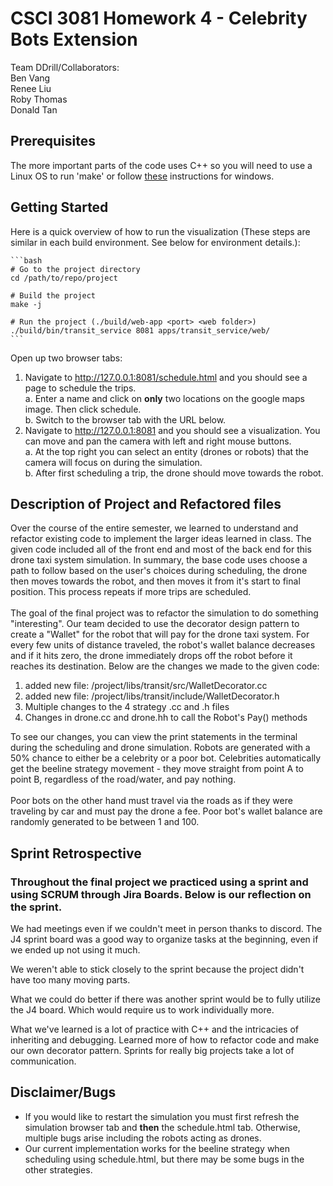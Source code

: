 # CSCI 3081 Homework 4 - Celebrity Bots Extension
Team DDrill/Collaborators:<br>
Ben Vang <br>
Renee Liu <br>
Roby Thomas <br>
Donald Tan <br>

## Prerequisites

The more important parts of the code uses C++ so you will need to use a Linux OS to run 'make' or follow [these](https://stackoverflow.com/questions/32127524/how-to-install-and-use-make-in-windows) instructions for windows.

## Getting Started

Here is a quick overview of how to run the visualization (These steps are similar in each build environment.  See below for environment details.):

    ```bash
    # Go to the project directory
    cd /path/to/repo/project

    # Build the project
    make -j

    # Run the project (./build/web-app <port> <web folder>)
    ./build/bin/transit_service 8081 apps/transit_service/web/
    ```
Open up two browser tabs:<br>
1. Navigate to http://127.0.0.1:8081/schedule.html and you should see a page to schedule the trips. <br>
    a. Enter a name and click on <strong>only</strong> two locations on the 
    google maps image. Then click schedule.<br>
    b. Switch to the browser tab with the URL below. <br>
2. Navigate to http://127.0.0.1:8081 and you should see a visualization.  You can move and pan the camera with left and right mouse buttons.  <br>
    a. At the top right you can select an entity (drones or robots) that the camera will focus on during the simulation.<br>
    b. After first scheduling a trip, the drone should move towards the robot.<br>

## Description of Project and Refactored files
Over the course of the entire semester, we learned to understand and refactor existing code to implement the larger ideas learned in class. The given code included all of the front end and most of the back end for this drone taxi system simulation. In summary, the base code uses choose a path to follow based on the user's choices during scheduling, the drone then moves towards the robot, and then moves it from it's start to final position. This process repeats if more trips are scheduled. <br><br>
The goal of the final project was to refactor the simulation to do something "interesting". Our team decided to use the decorator design pattern to create a "Wallet" for the robot that will pay for the drone taxi system. For every few units of distance traveled, the robot's wallet balance decreases and if it hits zero, the drone immediately drops off the robot before it reaches its destination. Below are the changes we made to the given code:<br>
1. added new file: /project/libs/transit/src/WalletDecorator.cc
2. added new file: /project/libs/transit/include/WalletDecorator.h
3. Multiple changes to the 4 strategy .cc and .h files
4. Changes in drone.cc and drone.hh to call the Robot's Pay() methods<br>

To see our changes, you can view the print statements in the terminal during the scheduling and drone simulation. Robots are generated with a 50% chance to either be a celebrity or a poor bot. Celebrities automatically get the beeline strategy movement - they move straight from point A to point B, regardless of the road/water, and pay nothing.<br><br> Poor bots on the other hand must travel via the roads as if they were traveling by car and must pay the drone a fee. Poor bot's wallet balance are randomly generated to be between 1 and 100. 

## Sprint Retrospective 
### Throughout the final project we practiced using a sprint and using SCRUM through Jira Boards. Below is our reflection on the sprint.

We had meetings even if we couldn't meet in person thanks to discord.
The J4 sprint board was a good way to organize tasks at the beginning,
even if we ended up not using it much.

We weren't able to stick closely to the sprint because the project didn't have
too many moving parts.

What we could do better if there was another sprint would be to fully utilize the J4
board. Which would require us to work individually more.

What we've learned is a lot of practice with C++ and the intricacies of inheriting and debugging.
Learned more of how to refactor code and make our own decorator pattern.
Sprints for really big projects take a lot of communication.

## Disclaimer/Bugs
- If you would like to restart the simulation you must first refresh the simulation browser tab and <strong>then</strong> the schedule.html tab. Otherwise, multiple bugs arise including the robots acting as drones. <br>
- Our current implementation works for the beeline strategy when scheduling using schedule.html, but there may be some bugs in the other strategies.

